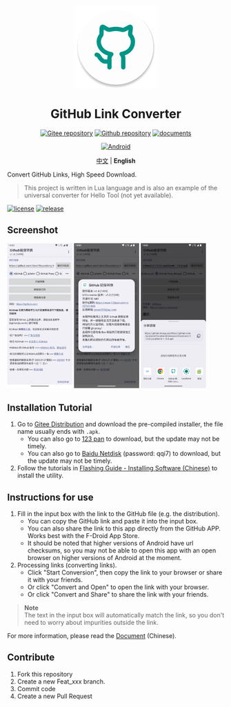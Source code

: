 
<div align="center">

<img src="./app/src/main/res/mipmap-xxxhdpi/ic_launcher_round.webp" alt="Icon" width=192 height=192 />

# GitHub Link Converter

[![Gitee repository](https://img.shields.io/badge/Gitee-repository-C71D23?logo=gitee)](https://gitee.com/AideLua/GitHubUrlConverter)
[![Github repository](https://img.shields.io/badge/Github-repository-0969DA?logo=github)](https://github.com/AideLua/GitHubUrlConverter)
[![documents](https://img.shields.io/badge/documents-Chinese-C71D23)](https://gitee.com/Jesse205/GitHubUrlConverter/blob/master/docs/README.md)

[![Android](https://img.shields.io/badge/Android-apk-%23DDC84?logo=android&logoColor=%23ffffff)][ReleaseInGitee]

[中文](./README.zh.md) |
**English**

</div>

Convert GitHub Links, High Speed Download.

> This project is written in Lua language and is also an example of the universal converter for Hello Tool (not yet available).

[![license](https://img.shields.io/github/license/AideLua/GitHubUrlConverter)](LICENSE)
[![release](https://img.shields.io/github/v/tag/AideLua/GitHubUrlConverter?color=C71D23&label=release&logo=gitee)][ReleaseInGitee]

## Screenshot

<img src="./images/screenshots/Screenshot_20231206-234135.png" width=30% alt="Home" />
<img src="./images/screenshots/Screenshot_20231206-234155.png" width=30% alt="About" />
<img src="./images/screenshots/Screenshot_20231206-234352.png" width=30% alt="Share" />

## Installation Tutorial

1. Go to [Gitee Distribution](https://gitee.com/Jesse205/GitHubUrlConverter/releases/latest) and download the pre-compiled installer, the file name usually ends with `.apk`.
    - You can also go to [123 pan](https://www.123pan.com/s/G7a9-4xtk.html) to download, but the update may not be timely.
    - You can also go to [Baidu Netdisk](https://pan.baidu.com/s/1DUh2ecgyxTRNoJ5bm30fdg?pwd=qqi7) (password: qqi7) to download, but the update may not be timely.
2. Follow the tutorials in [Flashing Guide - Installing Software (Chinese)](https://jesse205.github.io/FlashAndroidDevicesGuidelines/normal/installApk/) to install the utility.

## Instructions for use

1. Fill in the input box with the link to the GitHub file (e.g. the distribution).
    - You can copy the GitHub link and paste it into the input box.
    - You can also share the link to this app directly from the GitHub APP. Works best with the F-Droid App Store.
    - It should be noted that higher versions of Android have url checksums, so you may not be able to open this app with an open browser on higher versions of Android at the moment.
2. Processing links (converting links).
    - Click "Start Conversion", then copy the link to your browser or share it with your friends.
    - Or click "Convert and Open" to open the link with your browser.
    - Or click "Convert and Share" to share the link with your friends.

> **Note**\
> The text in the input box will automatically match the link, so you don't need to worry about impurities outside the link.

For more information, please read the [Document](./docs/README.md) (Chinese).

## Contribute

1. Fork this repository
2. Create a new Feat_xxx branch.
3. Commit code
4. Create a new Pull Request

[ReleaseInGitee]: https://gitee.com/AideLua/GitHubUrlConverter/releases/latest
